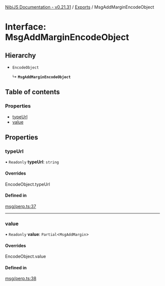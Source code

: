 [NibiJS Documentation - v0.21.31](../intro.md) / [Exports](../modules.md) / MsgAddMarginEncodeObject

# Interface: MsgAddMarginEncodeObject

## Hierarchy

- `EncodeObject`

  ↳ **`MsgAddMarginEncodeObject`**

## Table of contents

### Properties

- [typeUrl](MsgAddMarginEncodeObject.md#typeurl)
- [value](MsgAddMarginEncodeObject.md#value)

## Properties

### typeUrl

• `Readonly` **typeUrl**: `string`

#### Overrides

EncodeObject.typeUrl

#### Defined in

[msg/perp.ts:37](https://github.com/NibiruChain/ts-sdk/blob/aaee27f/packages/nibijs/src/msg/perp.ts#L37)

---

### value

• `Readonly` **value**: `Partial`<`MsgAddMargin`\>

#### Overrides

EncodeObject.value

#### Defined in

[msg/perp.ts:38](https://github.com/NibiruChain/ts-sdk/blob/aaee27f/packages/nibijs/src/msg/perp.ts#L38)
